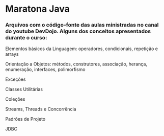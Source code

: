 # Maratona Java

### Arquivos com o código-fonte das aulas ministradas no canal do youtube DevDojo. Alguns dos conceitos apresentados durante o curso:
<p> Elementos básicos da Linguagem: operadores, condicionais, repetição e arrays </p>
<p> Orientação a Objetos: métodos, construtores, associação, herança, enumeração, interfaces, polimorfismo </p>
<p> Exceções </p>
<p> Classes Utilitárias </p>
<p> Coleções </p>
<p> Streams, Threads e Concorrência </p>
<p> Padrões de Projeto </p>
<p> JDBC </p>
